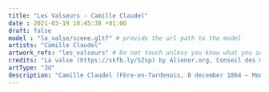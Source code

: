 ```yaml
---
title: "Les Valseurs - Camille Claudel"
date : 2021-03-19 10:45:38 +01:00
draft: false
model : "la_valse/scene.gltf" # provide the url path to the model
artists: "Camille Claudel"
artwork_refs: "les_valseurs" # Do not touch unless you know what you are doing
credits: "La valse (https://skfb.ly/SZsp) by Alienor.org, Conseil des musées is licensed under CC Attribution-NonCommercial-NoDerivs (http://creativecommons.org/licenses/by-nc-nd/4.0/)." # add credits if required
artType: "3d"
description: "Camille Claudel (Fère-en-Tardenois, 8 december 1864 – Montdevergues, 19 oktober 1943) was een Frans beeldhouwster. Zij speelde een grote rol in het leven van de beeldhouwer Auguste Rodin. Camille Claudel werd op het platteland in het noorden van Frankrijk geboren, in het departement Aisne. Ze was de oudste zuster van de dichter, dramaturg en diplomaat Paul Claudel. "
---
```

